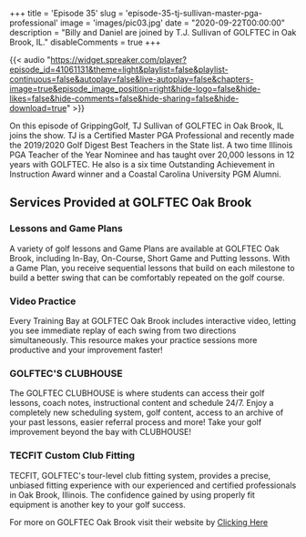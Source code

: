 +++
title = 'Episode 35'
slug = 'episode-35-tj-sullivan-master-pga-professional'
image = 'images/pic03.jpg'
date = "2020-09-22T00:00:00"
description = "Billy and Daniel are joined by T.J. Sullivan of GOLFTEC in Oak Brook, IL."
disableComments = true
+++

{{< audio "https://widget.spreaker.com/player?episode_id=41061131&theme=light&playlist=false&playlist-continuous=false&autoplay=false&live-autoplay=false&chapters-image=true&episode_image_position=right&hide-logo=false&hide-likes=false&hide-comments=false&hide-sharing=false&hide-download=true" >}}

On this episode of GrippingGolf, TJ Sullivan of GOLFTEC in Oak Brook, IL joins the show. TJ is a Certified Master PGA Professional and recently made the 2019/2020 Golf Digest Best Teachers in the State list. A two time Illinois PGA Teacher of the Year Nominee and has taught over 20,000 lessons in 12 years with GOLFTEC. He also is a six time Outstanding Achievement in Instruction Award winner and a Coastal Carolina University PGM Alumni.

## Services Provided at GOLFTEC Oak Brook

### Lessons and Game Plans
A variety of golf lessons and Game Plans are available at GOLFTEC Oak Brook, including In-Bay, On-Course, Short Game and Putting lessons. With a Game Plan, you receive sequential lessons that build on each milestone to build a better swing that can be comfortably repeated on the golf course.

### Video Practice
Every Training Bay at GOLFTEC Oak Brook includes interactive video, letting you see immediate replay of each swing from two directions simultaneously. This resource makes your practice sessions more productive and your improvement faster!

### GOLFTEC'S CLUBHOUSE
The GOLFTEC CLUBHOUSE is where students can access their golf lessons, coach notes, instructional content and schedule 24/7. Enjoy a completely new scheduling system, golf content, access to an archive of your past lessons, easier referral process and more! Take your golf improvement beyond the bay with CLUBHOUSE!

### TECFIT Custom Club Fitting
TECFIT, GOLFTEC's tour-level club fitting system, provides a precise, unbiased fitting experience with our experienced and certified professionals in Oak Brook, Illinois. The confidence gained by using properly fit equipment is another key to your golf success.

For more on GOLFTEC Oak Brook visit their website by [Clicking Here](https://www.golftec.com/golf-lessons/chicago/oak-brook)
